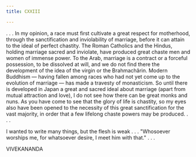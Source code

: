 ```yaml
---
title: CXXIII

---
```





  

  


. . . In my opinion, a race must first cultivate a great respect for
motherhood, through the sanctification and inviolability of marriage,
before it can attain to the ideal of perfect chastity. The Roman
Catholics and the Hindus, holding marriage sacred and inviolate, have
produced great chaste men and women of immense power. To the Arab,
marriage is a contract or a forceful possession, to be dissolved at
will, and we do not find there the development of the idea of the virgin
or the Brahmachârin. Modern Buddhism — having fallen among races who had
not yet come up to the evolution of marriage — has made a travesty of
monasticism. So until there is developed in Japan a great and sacred
ideal about marriage (apart from mutual attraction and love), I do not
see how there can be great monks and nuns. As you have come to see that
the glory of life is chastity, so my eyes also have been opened to the
necessity of this great sanctification for the vast majority, in order
that a few lifelong chaste powers may be produced. . . .

I wanted to write many things, but the flesh is weak . . . "Whosoever
worships me, for whatsoever desire, I meet him with that." . . .

VIVEKANANDA


